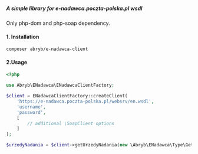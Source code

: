 
##### A simple library for e-nadawca.poczta-polska.pl wsdl
Only php-dom and php-soap dependency. 

#### 1. Installation
```shell script
composer abryb/e-nadawca-client 
```

#### 2.Usage
```php
<?php

use Abryb\ENadawca\ENadawcaClientFactory;

$client = ENadawcaClientFactory::createClient(
    'https://e-nadawca.poczta-polska.pl/websrv/en.wsdl',
    'username',
    'password',
    [
        // additional \SoapClient options
    ]
);

$urzedyNadania = $client->getUrzedyNadania(new \Abryb\ENadawca\Type\GetUrzedyNadania());

```